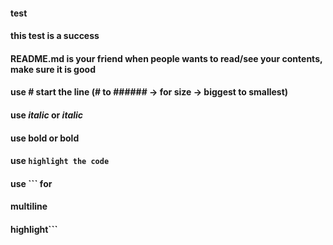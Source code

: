 #### test
#### this test is a success
#### README.md is your friend when people wants to read/see your contents, make sure it is good
#### use # start the line (# to ###### -> for size -> biggest to smallest)
#### use *italic* or _italic_
#### use **bold** or __bold__
#### use `highlight the code`
#### use ``` for
####		multiline
####			highlight```
